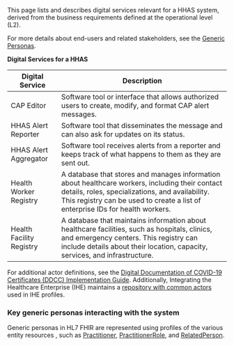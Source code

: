 
This page lists and describes digital services relevant for a HHAS system, derived from the business requirements defined at the operational level (L2). 

For more details about end-users and related stakeholders, see the [Generic Personas](personas.html).

**Digital Services for a HHAS**

|Digital Service| Description |
|----------------|-------------|
|CAP Editor | Software tool or interface that allows authorized users to create, modify, and format CAP alert messages.  |
|HHAS Alert Reporter | Software tool that disseminates the message and can also ask for updates on its status. |
|HHAS Alert Aggregator | Software tool receives alerts from a reporter and keeps track of what happens to them as they are sent out.  |
|Health Worker Registry| A database that stores and manages information about healthcare workers, including their contact details, roles, specializations, and availability. This registry can be used to create a list of enterprise IDs for health workers.  |
|Health Facility Registry| A database that maintains information about healthcare facilities, such as hospitals, clinics, and emergency centers. This registry can include details about their location, capacity, services, and infrastructure. |

For additional actor definitions, see the [Digital Documentation of COVID-19 Certificates (DDCC) Implementation Guide](https://worldhealthorganization.github.io/ddcc/actors.html). Additionally, Integrating the Healthcare Enterprise (IHE) maintains a [repository with common actors](https://profiles.ihe.net/GeneralIntro/ch-A.html) used in IHE profiles.

### Key generic personas interacting with the system 
Generic personas in HL7 FHIR are represented using profiles of the various entity resources , such as [Practitioner](http://hl7.org/fhir/practitioner), [PractitionerRole](http://hl7.org/fhir/practitionerrole), and [RelatedPerson](http://hl7.org/fhir/relatedperson).



  
